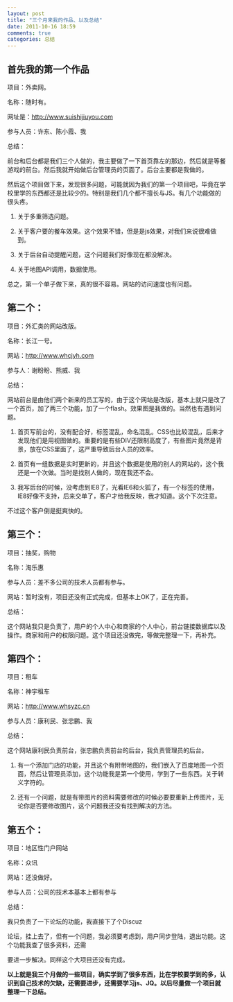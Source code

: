 ```yaml
---
layout: post
title: "三个月来我的作品、以及总结"
date: 2011-10-16 18:59
comments: true
categories: 总结
---
```


## 首先我的第一个作品

项目：外卖网。

名称：随时有。

网址是：http://www.suishijiuyou.com

参与人员：许东、陈小霞、我

总结：

前台和后台都是我们三个人做的，我主要做了一下首页靠左的那边，然后就是等餐游戏的前台。然后我就开始做后台管理员的页面了。后台主要都是我做的。

然后这个项目做下来，发现很多问题，可能就因为我们的第一个项目吧，毕竟在学校里学的东西都还是比较少的。特别是我们几个都不擅长与JS。有几个功能做的很头疼。

1. 关于多重筛选问题。

2. 关于客户要的餐车效果。这个效果不错，但是是js效果，对我们来说很难做到。

3. 关于后台自动提醒问题，这个问题我们好像现在都没解决。

4. 关于地图API调用，数据使用。

总之，第一个单子做下来，真的很不容易。网站的访问速度也有问题。


## 第二个：

项目：外汇类的网站改版。

名称：长江一号。

网站：http://www.whcjyh.com

参与人：谢盼盼、熊威、我

总结：

网站前台是由他们两个新来的员工写的，由于这个网站是改版，基本上就只是改了一个首页，加了两三个功能，加了一个flash。效果图是我做的。当然也有遇到问题。

1. 首页写前台的，没有配合好，标签混乱，命名混乱。CSS也比较混乱，后来才发现他们是用视图做的。重要的是有些DIV还限制高度了，有些图片竟然是背景，放在CSS里面了，这严重导致后台人员的效率。

2. 首页有一组数据是实时更新的，并且这个数据是使用的别人的网站的，这个我还是一个次做。当时是找别人做的，现在我还不会。

3. 我写后台的时候，没考虑到IE8了，光看IE6和火狐了，有一个标签的使用，IE8好像不支持，后来交单了，客户才给我反映，我才知道。这个下次注意。

不过这个客户倒是挺爽快的。

## 第三个：

项目：抽奖，购物

名称：淘乐惠

参与人员：差不多公司的技术人员都有参与。

网站：暂时没有，项目还没有正式完成，但基本上OK了，正在完善。

总结：

这个网站我只是负责了，用户的个人中心和商家的个人中心，前台链接数据库以及操作。商家和用户的权限问题。这个项目还没做完，等做完整理一下，再补充。

## 第四个：

项目：租车

名称：神宇租车

网站：http://www.whsyzc.cn

参与人员：康利民、张忠鹏、我

总结：

这个网站康利民负责前台，张忠鹏负责前台的后台，我负责管理员的后台。

1. 有一个添加门店的功能，并且这个有附带地图的，我们嵌入了百度地图一个页面，然后让管理员添加，这个功能我是第一个使用，学到了一些东西。关于转义字符的。

2. 还有一个问题，就是有带图片的资料需要修改的时候必要要重新上传图片，无论你是否要修改图片，这个问题我还没有找到解决的方法。

## 第五个：

项目：地区性门户网站

名称：众讯

网站：还没做好。

参与人员：公司的技术本基本上都有参与

总结：

我只负责了一下论坛的功能，我直接下了个Discuz

论坛，挂上去了，但有一个问题，我必须要考虑到，用户同步登陆，退出功能。这个功能我查了很多资料，还需

要进一步解决。同样这个大项目还没有完成。

**以上就是我三个月做的一些项目，确实学到了很多东西，比在学校要学到的多，认识到自己技术的欠缺，还需要进步，还需要学习js、JQ。以后尽量做一个项目就整理一下总结。**